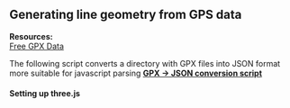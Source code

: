 ## Generating line geometry from GPS data

**Resources:**  
[Free GPX Data](http://wiki.openstreetmap.org/wiki/Planet.gpx)  

The following script converts a directory with GPX files into JSON format more suitable for javascript parsing
**[GPX -> JSON conversion script](https://github.com/arodic/res14/blob/master/data/convert.py)**

#### Setting up three.js



